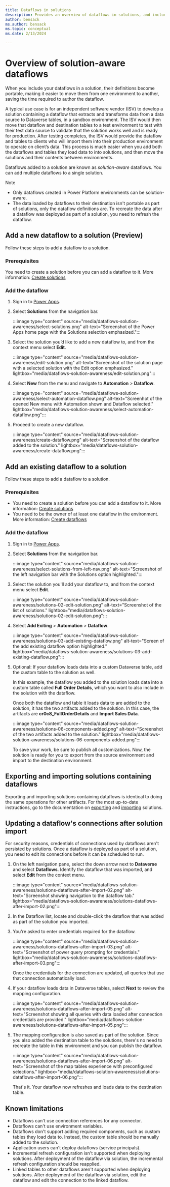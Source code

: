 ```yaml
---
title: Dataflows in solutions
description: Provides an overview of dataflows in solutions, and includes special considerations and limitations.
author: bensack
ms.author: bensack
ms.topic: conceptual 
ms.date: 2/13/2024 

---
```

# Overview of solution-aware dataflows

When you include your dataflows in a solution, their definitions become portable, making it easier to move them from one environment to another, saving the time required to author the dataflow.

A typical use case is for an independent software vendor (ISV) to develop a solution containing a dataflow that extracts and transforms data from a data source to Dataverse tables, in a sandbox environment. The ISV would then move that dataflow and destination tables to a test environment to test with their test data source to validate that the solution works well and is ready for production. After testing completes, the ISV would provide the dataflow and tables to clients who will import them into their production environment to operate on client’s data. This process is much easier when you add both the dataflows and tables they load data to into solutions, and then move the solutions and their contents between environments.

Dataflows added to a solution are known as *solution-aware* dataflows. You can add multiple dataflows to a single solution.

> [!NOTE]
>
> * Only dataflows created in Power Platform environments can be solution-aware.
> * The data loaded by dataflows to their destination isn't portable as part of solutions, only the dataflow definitions are. To recreate the data after a dataflow was deployed as part of a solution, you need to refresh the dataflow.

## Add a new dataflow to a solution (Preview)

Follow these steps to add a dataflow to a solution.

### Prerequisites

You need to create a solution before you can add a dataflow to it. More information: [Create solutions](/power-apps/maker/data-platform/create-solution)

### Add the dataflow

1. Sign in to [Power Apps](https://powerapps.microsoft.com).  

2. Select **Solutions** from the navigation bar.

   :::image type="content" source="media/dataflows-solution-awareness/select-solutions.png" alt-text="Screenshot of the Power Apps home page with the Solutions selection emphasized.":::

3. Select the solution you’d like to add a new dataflow to, and from the context menu select **Edit**.

   :::image type="content" source="media/dataflows-solution-awareness/edit-solution.png" alt-text="Screenshot of the solution page with a selected solution with the Edit option emphasized." lightbox="media/dataflows-solution-awareness/edit-solution.png":::

4. Select **New** from the menu and navigate to **Automation** > **Dataflow**.

   :::image type="content" source="media/dataflows-solution-awareness/select-automation-dataflow.png" alt-text="Screenhot of the opened New menu with Automation shown and Dataflow selected." lightbox="media/dataflows-solution-awareness/select-automation-dataflow.png":::

5. Proceed to create a new dataflow.

   :::image type="content" source="media/dataflows-solution-awareness/create-dataflow.png" alt-text="Screenshot of the dataflow added to the solution." lightbox="media/dataflows-solution-awareness/create-dataflow.png":::

## Add an existing dataflow to a solution

Follow these steps to add a dataflow to a solution.

### Prerequisites

* You need to create a solution before you can add a dataflow to it. More information: [Create solutions](/powerapps/maker/data-platform/create-solution)
* You need to be the owner of at least one dataflow in the environment. More information: [Create dataflows](/data-integration/dataflows/dataflows-integration-overview)

### Add the dataflow

1. Sign in to [Power Apps](https://powerapps.microsoft.com).
2. Select **Solutions** from the navigation bar.

   :::image type="content" source="media/dataflows-solution-awareness/select-solutions-from-left-nav.png" alt-text="Screenshot of the left navigation bar with the Solutions option highlighted.":::

3. Select the solution you'll add your dataflow to, and from the context menu select **Edit**.

   :::image type="content" source="media/dataflows-solution-awareness/solutions-02-edit-solution.png" alt-text="Screenshot of the list of solutions." lightbox="media/dataflows-solution-awareness/solutions-02-edit-solution.png":::

4. Select **Add Exiting** > **Automation** > **Dataflow**.

   :::image type="content" source="media/dataflows-solution-awareness/solutions-03-add-existing-dataflow.png" alt-text="Screen of the add existing dataflow option highlighted." lightbox="media/dataflows-solution-awareness/solutions-03-add-existing-dataflow.png":::

5. Optional: If your dataflow loads data into a custom Dataverse table, add the custom table to the solution as well.

   In this example, the dataflow you added to the solution loads data into a custom table called **Full Order Details**, which you want to also include in the solution with the dataflow.

   Once both the dataflow and table it loads data to are added to the solution, it has the two artifacts added to the solution. In this case, the artifacts are **cr0c8_FullOrderDetails** and **Import Sales Data**.

   :::image type="content" source="media/dataflows-solution-awareness/solutions-06-components-added.png" alt-text="Screenshot of the two artifacts added to the solution." lightbox="media/dataflows-solution-awareness/solutions-06-components-added.png":::

   To save your work, be sure to publish all customizations. Now, the solution is ready for you to export from the source environment and import to the destination environment.

## Exporting and importing solutions containing dataflows

Exporting and importing solutions containing dataflows is identical to doing the same operations for other artifacts. For the most up-to-date instructions, go to the documentation on [exporting](/powerapps/maker/data-platform/export-solutions) and [importing](/powerapps/maker/data-platform/import-update-export-solutions) solutions.

## Updating a dataflow's connections after solution import

For security reasons, credentials of connections used by dataflows aren't persisted by solutions. Once a dataflow is deployed as part of a solution, you need to edit its connections before it can be scheduled to run.

1. On the left navigation pane, select the down arrow next to **Dataverse** and select **Dataflows**. Identify the dataflow that was imported, and select **Edit** from the context menu.

   :::image type="content" source="media/dataflows-solution-awareness/solutions-dataflows-after-import-02.png" alt-text="Screenshot showing navigation to the dataflow tab." lightbox="media/dataflows-solution-awareness/solutions-dataflows-after-import-02.png":::

2. In the Dataflow list, locate and double-click the dataflow that was added as part of the solution you imported.

3. You're asked to enter credentials required for the dataflow.

   :::image type="content" source="media/dataflows-solution-awareness/solutions-dataflows-after-import-03.png" alt-text="Screenshot of power query prompting for credentials." lightbox="media/dataflows-solution-awareness/solutions-dataflows-after-import-03.png":::

   Once the credentials for the connection are updated, all queries that use that connection automatically load.

4. If your dataflow loads data in Dataverse tables, select **Next** to review the mapping configuration.

   :::image type="content" source="media/dataflows-solution-awareness/solutions-dataflows-after-import-05.png" alt-text="Screenshot showing all queries with data loaded after connection credentials are provided." lightbox="media/dataflows-solution-awareness/solutions-dataflows-after-import-05.png":::

5. The mapping configuration is also saved as part of the solution. Since you also added the destination table to the solutions, there's no need to recreate the table in this environment and you can publish the dataflow.

   :::image type="content" source="media/dataflows-solution-awareness/solutions-dataflows-after-import-06.png" alt-text="Screenshot of the map tables experience with preconfigured selections." lightbox="media/dataflows-solution-awareness/solutions-dataflows-after-import-06.png":::

   That's it. Your dataflow now refreshes and loads data to the destination table.

## Known limitations

* Dataflows can't use connection references for any connector.
* Dataflows can't use environment variables.
* Dataflows don't support adding required components, such as custom tables they load data to. Instead, the custom table should be manually added to the solution.
* Application users can't deploy dataflows (service principals).
* Incremental refresh configuration isn't supported when deploying solutions. After deployment of the dataflow via solution, the incremental refresh configuration should be reapplied.
* Linked tables to other dataflows aren't supported when deploying solutions. After deployment of the dataflow via solution, edit the dataflow and edit the connection to the linked dataflow.
